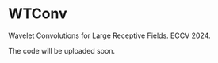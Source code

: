 # WTConv
Wavelet Convolutions for Large Receptive Fields. ECCV 2024.

The code will be uploaded soon.
